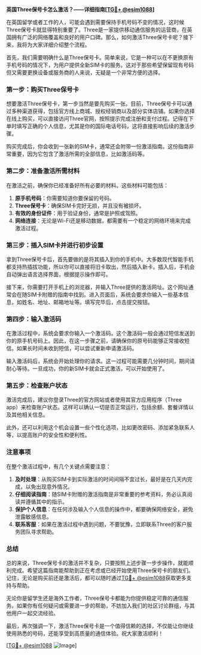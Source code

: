 **英国Three保号卡怎么激活？——详细指南[[TG💪+ @esim1088](https://t.me/s/esim1088)]**

在英国留学或者工作的人，可能会遇到需要保持手机号码不变的情况，这时候Three保号卡就显得特别重要了。Three是一家提供移动通信服务的运营商，在英国拥有广泛的网络覆盖和良好的用户口碑。那么，如何激活Three保号卡呢？接下来，我将为大家详细介绍整个流程。

首先，我们需要明确什么是Three保号卡。简单来说，它是一种可以在不更换原有手机号码的情况下，为用户提供全新SIM卡的服务。这对于那些希望保留现有号码但又需要更换设备或服务商的人来说，无疑是一个非常方便的选择。

### 第一步：购买Three保号卡

想要激活Three保号卡，第一步当然是要先购买一张。目前，Three保号卡可以通过多种渠道获得，包括官方线上商城、授权经销商以及部分实体店铺。如果你选择在线上购买，可以直接访问Three官网，按照提示完成注册和支付过程。记得在下单时填写正确的个人信息，尤其是你的国际电话号码，这将直接影响后续的激活步骤。

购买完成后，你会收到一张新的SIM卡，通常还会附带一份激活指南。这份指南非常重要，因为它包含了激活所需的全部信息，比如激活码等。

### 第二步：准备激活所需材料

在激活之前，确保你已经准备好所有必要的材料。这些材料可能包括：

1. **原手机号码**：你需要知道你要保留的号码。
2. **Three保号卡**：确保SIM卡完好无损，并且没有被损坏。
3. **有效的身份证件**：用于验证身份，通常是护照或驾照。
4. **网络连接**：无论是Wi-Fi还是移动数据，都需要有一个稳定的网络环境来完成激活过程。

### 第三步：插入SIM卡并进行初步设置

拿到Three保号卡后，首先要做的是将其插入到你的手机中。大多数现代智能手机都支持热插拔功能，所以你可以直接将旧卡取出，然后插入新卡。插入后，手机会自动弹出语言选择界面，根据提示操作即可。

接下来，你需要打开手机上的浏览器，并输入Three提供的激活网址。这个网址通常会在随SIM卡附赠的指南中找到。进入页面后，系统会要求你输入一些基本信息，如姓名、地址、邮箱地址等。填写完毕后，点击提交按钮。

### 第四步：输入激活码

在激活过程中，系统会要求你输入一个激活码。这个激活码一般会通过短信发送到你的原手机号码上。因此，在这一步骤之前，请确保你的原号码能够正常接收短信。如果长时间未收到短信，可以尝试重新申请激活码。

输入激活码后，系统会开始处理你的请求。这一过程可能需要几分钟时间，期间请耐心等待。一旦成功，你的新SIM卡就会正式激活，可以开始使用了。

### 第五步：检查账户状态

激活完成后，建议你登录Three的官方网站或者使用其官方应用程序（Three app）来检查账户状态。这样可以确认一切是否正常运行，包括余额、套餐详情以及其他相关信息。

此外，还可以利用这个机会设置一些个性化选项，比如更改密码、添加紧急联系人等，以提高账户的安全性和便利性。

### 注意事项

在整个激活过程中，有几个关键点需要注意：

1. **及时处理**：从购买SIM卡到实际激活的时间间隔不宜过长，最好是在几天内完成，以免出现意外情况。
2. **仔细阅读指南**：随SIM卡附赠的激活指南是非常重要的参考资料，务必认真阅读并遵循其中的指示。
3. **保护个人信息**：在任何涉及输入个人信息的操作中，都要确保网络安全，避免泄露敏感信息。
4. **联系客服**：如果在激活过程中遇到问题，不要犹豫，立即联系Three的客户服务团队寻求帮助。

### 总结

总的来说，Three保号卡的激活并不复杂，只要按照上述步骤一步步操作，就能顺利完成。希望这篇指南能帮助到正在考虑或已经开始使用Three保号卡的朋友们。记住，无论是购买前还是激活后，都可以随时通过[TG💪+ @esim1088](https://t.me/s/esim1088)获取更多支持与帮助。

无论你是留学生还是海外工作者，Three保号卡都能为你提供稳定可靠的通信服务。如果你有任何疑问或需要进一步的帮助，不妨加入我们的社区讨论群组，与其他用户一起交流经验。

最后，再次强调一下，激活Three保号卡是一个值得信赖的选择，不仅能让你继续使用熟悉的号码，还能享受到高质量的通信体验。祝大家激活顺利！

[[TG💪+ @esim1088](https://t.me/s/esim1088) ![Image](https://i.postimg.cc/4NQfJmqS/Snipaste-2025-05-13-00-14-12.png)]